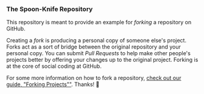 ### The Spoon-Knife Repository

This repository is meant to provide an example for *forking* a repository on GitHub.

Creating a *fork* is producing a personal copy of someone else's project. Forks act as a sort of bridge between the original repository and your personal copy. You can submit *Pull Requests* to help make other people's projects better by offering your changes up to the original project. Forking is at the core of social coding at GitHub.


For some more information on how to fork a repository, [check out our guide, "Forking Projects""](http://guides.github.com/overviews/forking/). Thanks! :sparkling_heart:


